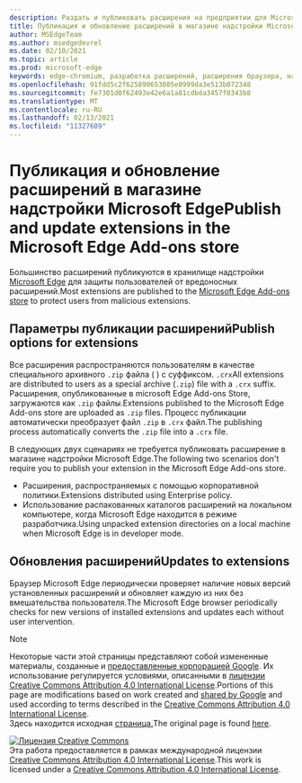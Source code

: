 ```yaml
---
description: Раздать и публиковать расширения на предприятии для Microsoft Edge (Chromium).
title: Публикация и обновление расширений в магазине надстройки Microsoft Edge
author: MSEdgeTeam
ms.author: msedgedevrel
ms.date: 02/10/2021
ms.topic: article
ms.prod: microsoft-edge
keywords: edge-chromium, разработка расширений, расширения браузера, надстройки, Центр партнеров, разработчик
ms.openlocfilehash: 91fdd5c2f625890653085e8999da3e513b072348
ms.sourcegitcommit: fe7301d0f62493e42e6a1a81cdbda3457f0343b8
ms.translationtype: MT
ms.contentlocale: ru-RU
ms.lasthandoff: 02/13/2021
ms.locfileid: "11327689"
---
```

# <span data-ttu-id="22f94-104">Публикация и обновление расширений в магазине надстройки Microsoft Edge</span><span class="sxs-lookup"><span data-stu-id="22f94-104">Publish and update extensions in the Microsoft Edge Add-ons store</span></span>  

<span data-ttu-id="22f94-105">Большинство расширений публикуются в хранилище надстройки [Microsoft Edge][MicrosoftMicrosoftedgeInsiderAddonsEdgeextensions] для защиты пользователей от вредоносных расширений.</span><span class="sxs-lookup"><span data-stu-id="22f94-105">Most extensions are published to the [Microsoft Edge Add-ons store][MicrosoftMicrosoftedgeInsiderAddonsEdgeextensions] to protect users from malicious extensions.</span></span>  

## <span data-ttu-id="22f94-106">Параметры публикации расширений</span><span class="sxs-lookup"><span data-stu-id="22f94-106">Publish options for extensions</span></span>  

<span data-ttu-id="22f94-107">Все расширения распространяются пользователям в качестве специального архивного `.zip` файла \( \) с суффиксом. `.crx`</span><span class="sxs-lookup"><span data-stu-id="22f94-107">All extensions are distributed to users as a special archive \(`.zip`\) file with a `.crx` suffix.</span></span>  <span data-ttu-id="22f94-108">Расширения, опубликованные в microsoft Edge Add-ons Store, загружаются как `.zip` файлы.</span><span class="sxs-lookup"><span data-stu-id="22f94-108">Extensions published to the Microsoft Edge Add-ons store are uploaded as `.zip` files.</span></span>  <span data-ttu-id="22f94-109">Процесс публикации автоматически преобразует файл `.zip` в `.crx` файл.</span><span class="sxs-lookup"><span data-stu-id="22f94-109">The publishing process automatically converts the `.zip` file into a `.crx` file.</span></span>  

<span data-ttu-id="22f94-110">В следующих двух сценариях не требуется публиковать расширение в магазине надстройки Microsoft Edge.</span><span class="sxs-lookup"><span data-stu-id="22f94-110">The following two scenarios don't require you to publish your extension in the Microsoft Edge Add-ons store.</span></span>  

*   <span data-ttu-id="22f94-111">Расширения, распространяемых с помощью корпоративной политики.</span><span class="sxs-lookup"><span data-stu-id="22f94-111">Extensions distributed using Enterprise policy.</span></span>  
*   <span data-ttu-id="22f94-112">Использование распакованных каталогов расширений на локальном компьютере, когда Microsoft Edge находится в режиме разработчика.</span><span class="sxs-lookup"><span data-stu-id="22f94-112">Using unpacked extension directories on a local machine when Microsoft Edge is in developer mode.</span></span>  

## <span data-ttu-id="22f94-113">Обновления расширений</span><span class="sxs-lookup"><span data-stu-id="22f94-113">Updates to extensions</span></span>

<span data-ttu-id="22f94-114">Браузер Microsoft Edge периодически проверяет наличие новых версий установленных расширений и обновляет каждую из них без вмешательства пользователя.</span><span class="sxs-lookup"><span data-stu-id="22f94-114">The Microsoft Edge browser periodically checks for new versions of installed extensions and updates each without user intervention.</span></span>  

<!-- links -->  

[MicrosoftMicrosoftedgeInsiderAddonsEdgeextensions]: https://microsoftedge.microsoft.com/insider-addons/category/EdgeExtensions "Расширения — надстройки программы | Майкрософт"  

> [!NOTE]
> <span data-ttu-id="22f94-116">Некоторые части этой страницы представляют собой измененные материалы, созданные и [предоставленные корпорацией Google][GoogleSitePolicies]. Их использование регулируется условиями, описанными в [лицензии Creative Commons Attribution 4.0 International License][CCA4IL].</span><span class="sxs-lookup"><span data-stu-id="22f94-116">Portions of this page are modifications based on work created and [shared by Google][GoogleSitePolicies] and used according to terms described in the [Creative Commons Attribution 4.0 International License][CCA4IL].</span></span>  
> <span data-ttu-id="22f94-117">Здесь находится исходная [страница.](https://developer.chrome.com/extensions/hosting)</span><span class="sxs-lookup"><span data-stu-id="22f94-117">The original page is found [here](https://developer.chrome.com/extensions/hosting).</span></span>  

[![Лицензия Creative Commons][CCby4Image]][CCA4IL]  
<span data-ttu-id="22f94-119">Эта работа предоставляется в рамках международной лицензии [Creative Commons Attribution 4.0 International License][CCA4IL].</span><span class="sxs-lookup"><span data-stu-id="22f94-119">This work is licensed under a [Creative Commons Attribution 4.0 International License][CCA4IL].</span></span>  

[CCA4IL]: https://creativecommons.org/licenses/by/4.0  
[CCby4Image]: https://i.creativecommons.org/l/by/4.0/88x31.png  
[GoogleSitePolicies]: https://developers.google.com/terms/site-policies  
